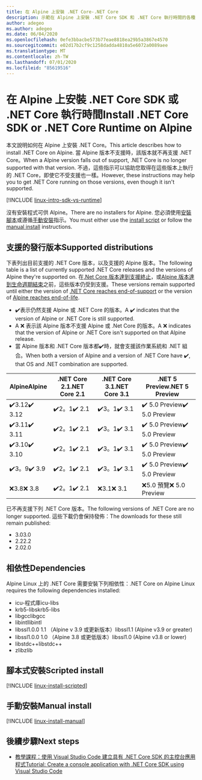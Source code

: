 ```yaml
---
title: 在 Alpine 上安裝 .NET Core-.NET Core
description: 示範在 Alpine 上安裝 .NET Core SDK 和 .NET Core 執行時間的各種方式。
author: adegeo
ms.author: adegeo
ms.date: 06/04/2020
ms.openlocfilehash: 0efe3bbacbe573b77eae8818ea29b5a3867e4570
ms.sourcegitcommit: e02d17b2cf9c1258dadda4810a5e6072a0089aee
ms.translationtype: MT
ms.contentlocale: zh-TW
ms.lasthandoff: 07/01/2020
ms.locfileid: "85619516"
---
```

# <a name="install-net-core-sdk-or-net-core-runtime-on-alpine"></a><span data-ttu-id="8640e-103">在 Alpine 上安裝 .NET Core SDK 或 .NET Core 執行時間</span><span class="sxs-lookup"><span data-stu-id="8640e-103">Install .NET Core SDK or .NET Core Runtime on Alpine</span></span>

<span data-ttu-id="8640e-104">本文說明如何在 Alpine 上安裝 .NET Core。</span><span class="sxs-lookup"><span data-stu-id="8640e-104">This article describes how to install .NET Core on Alpine.</span></span> <span data-ttu-id="8640e-105">當 Alpine 版本不支援時，該版本就不再支援 .NET Core。</span><span class="sxs-lookup"><span data-stu-id="8640e-105">When a Alpine version falls out of support, .NET Core is no longer supported with that version.</span></span> <span data-ttu-id="8640e-106">不過，這些指示可以協助您取得在這些版本上執行的 .NET Core，即使它不受支援也一樣。</span><span class="sxs-lookup"><span data-stu-id="8640e-106">However, these instructions may help you to get .NET Core running on those versions, even though it isn't supported.</span></span>

[!INCLUDE [linux-intro-sdk-vs-runtime](includes/linux-intro-sdk-vs-runtime.md)]

<span data-ttu-id="8640e-107">沒有安裝程式可供 Alpine。</span><span class="sxs-lookup"><span data-stu-id="8640e-107">There are no installers for Alpine.</span></span> <span data-ttu-id="8640e-108">您必須使用[安裝腳本](#scripted-install)或遵循[手動安裝](#manual-install)指示。</span><span class="sxs-lookup"><span data-stu-id="8640e-108">You must either use the [install script](#scripted-install) or follow the [manual install](#manual-install) instructions.</span></span>

## <a name="supported-distributions"></a><span data-ttu-id="8640e-109">支援的發行版本</span><span class="sxs-lookup"><span data-stu-id="8640e-109">Supported distributions</span></span>

<span data-ttu-id="8640e-110">下表列出目前支援的 .NET Core 版本，以及支援的 Alpine 版本。</span><span class="sxs-lookup"><span data-stu-id="8640e-110">The following table is a list of currently supported .NET Core releases and the versions of Alpine they're supported on.</span></span> <span data-ttu-id="8640e-111">在[.Net Core 版本達到支援終止](https://dotnet.microsoft.com/platform/support/policy/dotnet-core)，或[Alpine 版本達到生命週期結束](https://wiki.alpinelinux.org/wiki/Alpine_Linux:Releases)之前，這些版本仍受到支援。</span><span class="sxs-lookup"><span data-stu-id="8640e-111">These versions remain supported until either the version of [.NET Core reaches end-of-support](https://dotnet.microsoft.com/platform/support/policy/dotnet-core) or the version of [Alpine reaches end-of-life](https://wiki.alpinelinux.org/wiki/Alpine_Linux:Releases).</span></span>

- <span data-ttu-id="8640e-112">✔️表示仍然支援 Alpine 或 .NET Core 的版本。</span><span class="sxs-lookup"><span data-stu-id="8640e-112">A ✔️ indicates that the version of Alpine or .NET Core is still supported.</span></span>
- <span data-ttu-id="8640e-113">A ❌ 表示該 Alpine 版本不支援 Alpine 或 .Net Core 的版本。</span><span class="sxs-lookup"><span data-stu-id="8640e-113">A ❌ indicates that the version of Alpine or .NET Core isn't supported on that Alpine release.</span></span>
- <span data-ttu-id="8640e-114">當 Alpine 版本和 .NET Core 版本都✔️時，就會支援該作業系統和 .NET 組合。</span><span class="sxs-lookup"><span data-stu-id="8640e-114">When both a version of Alpine and a version of .NET Core have ✔️, that OS and .NET combination are supported.</span></span>

| <span data-ttu-id="8640e-115">Alpine</span><span class="sxs-lookup"><span data-stu-id="8640e-115">Alpine</span></span>                   | <span data-ttu-id="8640e-116">.NET Core 2.1</span><span class="sxs-lookup"><span data-stu-id="8640e-116">.NET Core 2.1</span></span> | <span data-ttu-id="8640e-117">.NET Core 3.1</span><span class="sxs-lookup"><span data-stu-id="8640e-117">.NET Core 3.1</span></span> | <span data-ttu-id="8640e-118">.NET 5 Preview</span><span class="sxs-lookup"><span data-stu-id="8640e-118">.NET 5 Preview</span></span> |
|--------------------------|---------------|---------------|----------------|
| <span data-ttu-id="8640e-119">✔️3.12</span><span class="sxs-lookup"><span data-stu-id="8640e-119">✔️ 3.12</span></span>  | <span data-ttu-id="8640e-120">✔️2。1</span><span class="sxs-lookup"><span data-stu-id="8640e-120">✔️ 2.1</span></span>        | <span data-ttu-id="8640e-121">✔️3。1</span><span class="sxs-lookup"><span data-stu-id="8640e-121">✔️ 3.1</span></span>        | <span data-ttu-id="8640e-122">✔️ 5.0 Preview</span><span class="sxs-lookup"><span data-stu-id="8640e-122">✔️ 5.0 Preview</span></span> |
| <span data-ttu-id="8640e-123">✔️3.11</span><span class="sxs-lookup"><span data-stu-id="8640e-123">✔️ 3.11</span></span>  | <span data-ttu-id="8640e-124">✔️2。1</span><span class="sxs-lookup"><span data-stu-id="8640e-124">✔️ 2.1</span></span>        | <span data-ttu-id="8640e-125">✔️3。1</span><span class="sxs-lookup"><span data-stu-id="8640e-125">✔️ 3.1</span></span>        | <span data-ttu-id="8640e-126">✔️ 5.0 Preview</span><span class="sxs-lookup"><span data-stu-id="8640e-126">✔️ 5.0 Preview</span></span> |
| <span data-ttu-id="8640e-127">✔️3.10</span><span class="sxs-lookup"><span data-stu-id="8640e-127">✔️ 3.10</span></span>  | <span data-ttu-id="8640e-128">✔️2。1</span><span class="sxs-lookup"><span data-stu-id="8640e-128">✔️ 2.1</span></span>        | <span data-ttu-id="8640e-129">✔️3。1</span><span class="sxs-lookup"><span data-stu-id="8640e-129">✔️ 3.1</span></span>        | <span data-ttu-id="8640e-130">✔️ 5.0 Preview</span><span class="sxs-lookup"><span data-stu-id="8640e-130">✔️ 5.0 Preview</span></span> |
| <span data-ttu-id="8640e-131">✔️3。9</span><span class="sxs-lookup"><span data-stu-id="8640e-131">✔️ 3.9</span></span>   | <span data-ttu-id="8640e-132">✔️2。1</span><span class="sxs-lookup"><span data-stu-id="8640e-132">✔️ 2.1</span></span>        | <span data-ttu-id="8640e-133">✔️3。1</span><span class="sxs-lookup"><span data-stu-id="8640e-133">✔️ 3.1</span></span>        | <span data-ttu-id="8640e-134">✔️ 5.0 Preview</span><span class="sxs-lookup"><span data-stu-id="8640e-134">✔️ 5.0 Preview</span></span> |
| <span data-ttu-id="8640e-135">❌3.8</span><span class="sxs-lookup"><span data-stu-id="8640e-135">❌ 3.8</span></span>   | <span data-ttu-id="8640e-136">✔️2。1</span><span class="sxs-lookup"><span data-stu-id="8640e-136">✔️ 2.1</span></span>        | <span data-ttu-id="8640e-137">❌3.1</span><span class="sxs-lookup"><span data-stu-id="8640e-137">❌ 3.1</span></span>        | <span data-ttu-id="8640e-138">❌5.0 預覽</span><span class="sxs-lookup"><span data-stu-id="8640e-138">❌ 5.0 Preview</span></span> |

<span data-ttu-id="8640e-139">已不再支援下列 .NET Core 版本。</span><span class="sxs-lookup"><span data-stu-id="8640e-139">The following versions of .NET Core are no longer supported.</span></span> <span data-ttu-id="8640e-140">這些下載仍會保持發佈：</span><span class="sxs-lookup"><span data-stu-id="8640e-140">The downloads for these still remain published:</span></span>

- <span data-ttu-id="8640e-141">3.0</span><span class="sxs-lookup"><span data-stu-id="8640e-141">3.0</span></span>
- <span data-ttu-id="8640e-142">2.2</span><span class="sxs-lookup"><span data-stu-id="8640e-142">2.2</span></span>
- <span data-ttu-id="8640e-143">2.0</span><span class="sxs-lookup"><span data-stu-id="8640e-143">2.0</span></span>

## <a name="dependencies"></a><span data-ttu-id="8640e-144">相依性</span><span class="sxs-lookup"><span data-stu-id="8640e-144">Dependencies</span></span>

<span data-ttu-id="8640e-145">Alpine Linux 上的 .NET Core 需要安裝下列相依性：</span><span class="sxs-lookup"><span data-stu-id="8640e-145">.NET Core on Alpine Linux requires the following dependencies installed:</span></span>

- <span data-ttu-id="8640e-146">icu-程式庫</span><span class="sxs-lookup"><span data-stu-id="8640e-146">icu-libs</span></span>
- <span data-ttu-id="8640e-147">krb5-libs</span><span class="sxs-lookup"><span data-stu-id="8640e-147">krb5-libs</span></span>
- <span data-ttu-id="8640e-148">libgcc</span><span class="sxs-lookup"><span data-stu-id="8640e-148">libgcc</span></span>
- <span data-ttu-id="8640e-149">libintl</span><span class="sxs-lookup"><span data-stu-id="8640e-149">libintl</span></span>
- <span data-ttu-id="8640e-150">libssl1.0.0 1.1 （Alpine v 3.9 或更新版本）</span><span class="sxs-lookup"><span data-stu-id="8640e-150">libssl1.1 (Alpine v3.9 or greater)</span></span>
- <span data-ttu-id="8640e-151">libssl1.0.0 1.0 （Alpine 3.8 或更低版本）</span><span class="sxs-lookup"><span data-stu-id="8640e-151">libssl1.0 (Alpine v3.8 or lower)</span></span>
- <span data-ttu-id="8640e-152">libstdc++</span><span class="sxs-lookup"><span data-stu-id="8640e-152">libstdc++</span></span>
- <span data-ttu-id="8640e-153">zlib</span><span class="sxs-lookup"><span data-stu-id="8640e-153">zlib</span></span>

## <a name="scripted-install"></a><span data-ttu-id="8640e-154">腳本式安裝</span><span class="sxs-lookup"><span data-stu-id="8640e-154">Scripted install</span></span>

[!INCLUDE [linux-install-scripted](includes/linux-install-scripted.md)]

## <a name="manual-install"></a><span data-ttu-id="8640e-155">手動安裝</span><span class="sxs-lookup"><span data-stu-id="8640e-155">Manual install</span></span>

[!INCLUDE [linux-install-manual](includes/linux-install-manual.md)]

## <a name="next-steps"></a><span data-ttu-id="8640e-156">後續步驟</span><span class="sxs-lookup"><span data-stu-id="8640e-156">Next steps</span></span>

- [<span data-ttu-id="8640e-157">教學課程：使用 Visual Studio Code 建立具有 .NET Core SDK 的主控台應用程式</span><span class="sxs-lookup"><span data-stu-id="8640e-157">Tutorial: Create a console application with .NET Core SDK using Visual Studio Code</span></span>](../tutorials/with-visual-studio-code.md)
